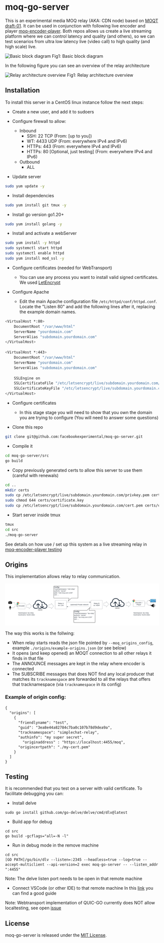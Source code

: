 # moq-go-server

This is an experimental media MOQ relay (AKA: CDN node) based on [MOQT draft-01](https://datatracker.ietf.org/doc/draft-ietf-moq-transport/). It can be used in conjunction with following live encoder and player [moq-encoder-player](https://github.com/facebookexperimental/moq-encoder-player). Both repos allows us create a live streaming platform where we can control latency and quality (and others), so we can test scenarios from ultra low latency live (video call) to high quality (and high scale) live.

![Basic block diagram](./pics/basic-block-diagram.png)
Fig1: Basic block diagram

In the following figure you can see an overview of the relay architecture

![Relay architecture overview](./pics/relay-details.png)
Fig1: Relay architecture overview

## Installation

To install this server in a CentOS linux instance follow the next steps:

- Create a new user, and add it to sudoers

- Configure firewall to allow:
  - Inbound
    - SSH: 22 TCP (From: [up to you])
    - WT: 4433 UDP (From: everywhere IPv4 and IPv6)
    - HTTPs: 443 (From: everywhere IPv4 and IPv6)
    - HTTPs: 80 [Optional, just testing] (From: everywhere IPv4 and IPv6)
  - Outbound
    - ALL

- Update server

```bash
sudo yum update -y
```

- Install dependencies

```bash
sudo yum install git tmux -y
```

- Install go version go1.20+

```bash
sudo yum install golang -y
```

- Install and activate a webServer

```bash
sudo yum install -y httpd
sudo systemctl start httpd
sudo systemctl enable httpd
sudo yum install mod_ssl -y
```

- Configure certificates (needed for WebTransport)
  - You can use any process you want to install valid signed certificates. We used [LetEncrypt](https://certbot.eff.org/instructions?ws=apache&os=centosrhel8)

- Configure Apache
  - Edit the main Apache configuration file `/etc/httpd/conf/httpd.conf`. Locate the "Listen 80" and add the following lines after it, replacing the example domain names.

```bash
<VirtualHost *:80>
    DocumentRoot "/var/www/html"
    ServerName "yourdomain.com"
    ServerAlias "subdomain.yourdomain.com"
</VirtualHost>

<VirtualHost *:443>
    DocumentRoot "/var/www/html"
    ServerName "yourdomain.com"
    ServerAlias "subdomain.yourdomain.com"

    SSLEngine on
    SSLCertificateFile "/etc/letsencrypt/live/subdomain.yourdomain.com/fullchain.pem"
    SSLCertificateKeyFile "/etc/letsencrypt/live/subdomain.yourdomain.com/privkey.pem"
</VirtualHost>
```

- Configure certificates
  - In this stage stage you will need to show that you own the domain you are trying to configure (You will need to answer some questions)

- Clone this repo

```bash
git clone git@github.com:facebookexperimental/moq-go-server.git
```

- Compile it

```bash
cd moq-go-server/src
go build
```

- Copy previously generated certs to allow this server to use them (careful with renewals)

```bash
cd ..
mkdir certs
sudo cp /etc/letsencrypt/live/subdomain.yourdomain.com/privkey.pem certs/certificate.key
sudo chmod 644 certs/certificate.key
sudo cp /etc/letsencrypt/live/subdomain.yourdomain.com/cert.pem certs/certificate.pem
```

- Start server inside tmux

```bash
tmux
cd src
./moq-go-server
```

See details on how use / set up this system as a live streaming relay in [moq-encoder-player testing](https://github.com/facebookexperimental/moq-encoder-player?tab=readme-ov-file#testing)

## Origins
This implementation allows relay to relay communication. 

![Origns block diagram](./pics/origins.png)


The way this works is the follwing:
- When relay starts reads the json file pointed by `--moq_origins_config`, example `./origins/example-origins.json` (or see below)
- It opens (and keep opened) an MOQT connection to all other relays it finds in that file
- The ANNOUNCE messages are kept in the relay where encoder is connected
- The SUBSCRIBE messages that does NOT find any local producer that matches its `tracknamespace` are forwarded to all the relays that offers that tracknamespace (via `tracknamespace` in its config)

### Example of origin config:

```
{
  "origins": [
    {
      "friendlyname": "test",
      "guid": "3ea8e44a82784c7ba0c107b78d9dea9a",
      "tracknamespace": "simplechat-relay",
      "authinfo": "my super secret",
	    "originaddress" : "https://localhost:4455/moq",
      "origincertpath": "./my-cert.pem"
    }
  ]
}
```


## Testing
It is recommended that you test on a server with valid certificate. To facilitate debugging you can:

- Install delve
```
sudo go install github.com/go-delve/delve/cmd/dlv@latest
```

- Build app for debug
```
cd src
go build -gcflags="all=-N -l"
```

- Run in debug mode in the remove machine
```
cd src
[GO PATH]/go/bin/dlv --listen=:2345 --headless=true --log=true --accept-multiclient --api-version=2 exec moq-go-server -- --listen_addr ":4455"
```
Note: The delve listen port needs to be open in that remote machine

- Connect VSCode (or other IDE) to that remote machine
In this [link](https://blog.devgenius.io/remote-debugging-golang-application-in-vs-code-5215b43ebe31) you can find a good guide

Note: Webtransport implementation of QUIC-GO currently does NOT allow localtesting, see open [issue](https://github.com/quic-go/webtransport-go/issues/112)

## License

moq-go-server is released under the [MIT License](https://github.com/facebookincubator/rush/blob/master/LICENSE).

